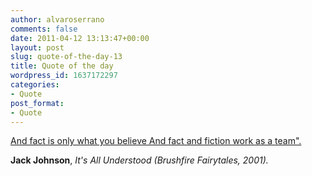 ```yaml
---
author: alvaroserrano
comments: false
date: 2011-04-12 13:13:47+00:00
layout: post
slug: quote-of-the-day-13
title: Quote of the day
wordpress_id: 1637172297
categories:
- Quote
post_format:
- Quote
---
```


[And fact is only what you believe
And fact and fiction work as a team".](http://www.azlyrics.com/lyrics/jackjohnson/itsallunderstood.html)

**Jack Johnson**, _It's All Understood (Brushfire Fairytales, 2001)._
